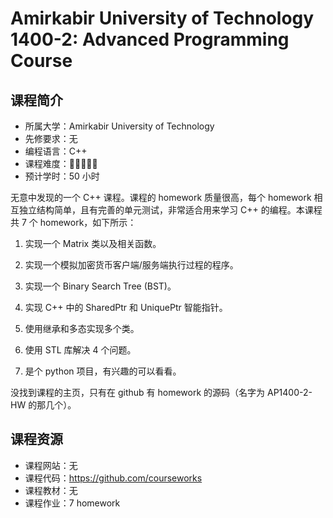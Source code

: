 # Amirkabir University of Technology 1400-2: Advanced Programming Course

## 课程简介

- 所属大学：Amirkabir University of Technology
- 先修要求：无
- 编程语言：C++
- 课程难度：🌟🌟🌟🌟🌟
- 预计学时：50 小时

无意中发现的一个 C++ 课程。课程的 homework 质量很高，每个 homework 相互独立结构简单，且有完善的单元测试，非常适合用来学习 C++ 的编程。本课程共 7 个 homework，如下所示：
1. 实现一个 Matrix 类以及相关函数。

2. 实现一个模拟加密货币客户端/服务端执行过程的程序。

3. 实现一个 Binary Search Tree (BST)。

4. 实现 C++ 中的 SharedPtr 和 UniquePtr 智能指针。

5. 使用继承和多态实现多个类。

6. 使用 STL 库解决 4 个问题。

7. 是个 python 项目，有兴趣的可以看看。

没找到课程的主页，只有在 github 有 homework 的源码（名字为 AP1400-2-HW 的那几个）。

## 课程资源

- 课程网站：无
- 课程代码：<https://github.com/courseworks>
- 课程教材：无
- 课程作业：7 homework

